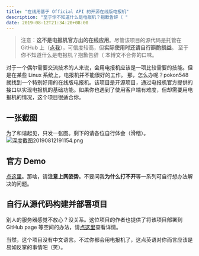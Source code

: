 ```yaml
---
title: "在线用基于 Official API 的开源在线版电报机"
description: "至于你不知道什么是电报机？抱歉告辞（ "
date: 2019-08-12T21:34:20+08:00
---
```

> 注意：**这不是电报机官方出的在线应用**。尽管该项目的源代码是托管在 GitHub 上（[点我](https://github.com/zhukov/webogram)），可信度较高，但**实际使用时还请自行斟酌损益**。
> 至于你不知道什么是电报机？抱歉告辞（ 本博文不合你的口味。

对于一个偶尔需要交流技术的人来说，会用电报机应该是一项比较需要的技能。但是在某些 Linux 系统上，电报机并不能很好的工作。
那，怎么办呢？pokon548 就找到一个特别好用的在线版电报机。该项目是开源项目，通过电报机官方提供的接口以实现电报机的基础功能。如果你也遇到了使用客户端有难度，但却需要用电报机的情况，这个项目很适合你。

## [](#一张截图 "一张截图")一张截图

为了和谐起见，只发一张图。剩下的请各位自行体会（滑稽）。
![深度截图20190812191154.png](https://i.loli.net/2019/08/12/JXA5cyzwebDlMPW.png)

## [](#官方-Demo "官方 Demo")官方 Demo

[点这里](https://web.telegram.im)。那啥，请**注意上网姿势**。不要问我**为什么打不开**等一系列可自行想办法解决的问题。

## [](#自行从源代码构建并部署项目 "自行从源代码构建并部署项目")自行从源代码构建并部署项目

别人的服务器感觉不放心？没关系。这位项目的作者也提供了将该项目部署到 GitHub page 等空间的办法，请[点这里](https://github.com/zhukov/webogram/blob/master/README.md)查看详情。

当然，这个项目没有中文语言。不过你都会用电报机了，这点英语对你而言应该是易如反掌的事情吧（笑）。

